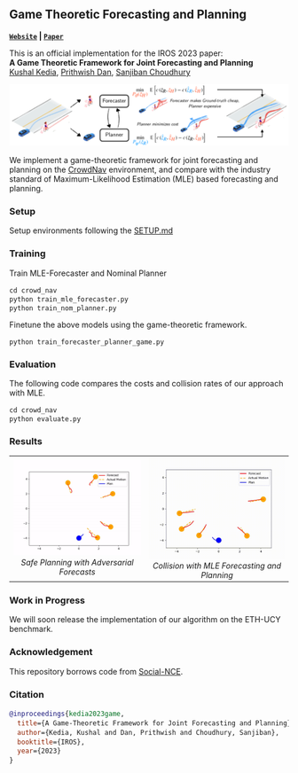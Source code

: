 ## Game Theoretic Forecasting and Planning

**[`Website`](https://portal-cornell.github.io/game-theoretic-forecasting-planning/) | [`Paper`](https://arxiv.org/abs/2308.06137)**

This is an official implementation for the IROS 2023 paper:\
**A Game Theoretic Framework for Joint Forecasting and Planning**
<br>
<a href="https://kushal2000.github.io/">Kushal Kedia</a>,
<a href="https://portfolio-pdan101.vercel.app/">Prithwish Dan</a>,
<a href="https://www.sanjibanchoudhury.com/">Sanjiban Choudhury</a>

<p align="center">
  <img src="docs/framework.png">
</p>

We implement a game-theoretic framework for joint forecasting and planning on the [CrowdNav](https://github.com/vita-epfl/CrowdNav) environment, and compare with the industry standard of Maximum-Likelihood Estimation (MLE) based forecasting and planning.

### Setup

Setup environments following the [SETUP.md](docs/SETUP.md)

### Training

Train MLE-Forecaster and Nominal Planner
```
cd crowd_nav
python train_mle_forecaster.py
python train_nom_planner.py
```

Finetune the above models using the game-theoretic framework.
```
python train_forecaster_planner_game.py
```


### Evaluation
The following code compares the costs and collision rates of our approach with MLE.
```
cd crowd_nav
python evaluate.py
```

### Results
<table border="0">
 <tr align="center">
    <td><img src="docs/SAFE.gif" alt>
    <em>Safe Planning with Adversarial Forecasts</em></td>
    <td><img src="docs/MLE.gif" alt>
    <em>Collision with MLE Forecasting and Planning</em></td>
 </tr>
</table>

### Work in Progress
We will soon release the implementation of our algorithm on the ETH-UCY benchmark.

### Acknowledgement

This repository borrows code from [Social-NCE](https://github.com/vita-epfl/social-nce/).

### Citation

```bibtex
@inproceedings{kedia2023game,
  title={A Game-Theoretic Framework for Joint Forecasting and Planning},
  author={Kedia, Kushal and Dan, Prithwish and Choudhury, Sanjiban},
  booktitle={IROS},
  year={2023}
}
```
